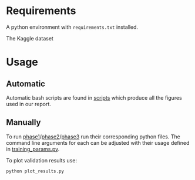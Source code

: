 # Requirements
A python environment with `requirements.txt` installed.

The Kaggle dataset

# Usage
## Automatic
Automatic bash scripts are found in [scripts](scripts) which produce all the figures used in our report.

## Manually

To run [phase1](phase1.py)/[phase2](phase_2.py)/[phase3](phase_3.py) run their corresponding python files. The command line arguments for each can be adjusted with their usage defined in [training_params.py](training_params.py).

To plot validation results use:
```
python plot_results.py
```
